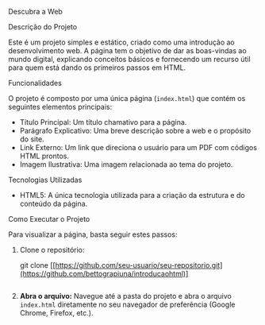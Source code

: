 Descubra a Web

Descrição do Projeto

Este é um projeto simples e estático, criado como uma introdução ao desenvolvimento web. A página tem o objetivo de dar as boas-vindas 
ao mundo digital, explicando conceitos básicos e fornecendo um recurso útil para quem está dando os primeiros passos em HTML.

Funcionalidades

O projeto é composto por uma única página (`index.html`) que contém os seguintes elementos principais:

* Título Principal: Um título chamativo para a página.
* Parágrafo Explicativo: Uma breve descrição sobre a web e o propósito do site.
* Link Externo: Um link que direciona o usuário para um PDF com códigos HTML prontos.
* Imagem Ilustrativa: Uma imagem relacionada ao tema do projeto.

Tecnologias Utilizadas

* HTML5: A única tecnologia utilizada para a criação da estrutura e do conteúdo da página.

Como Executar o Projeto

Para visualizar a página, basta seguir estes passos:

1.  Clone o repositório:
    
    git clone [[https://github.com/seu-usuario/seu-repositorio.git](https://github.com/bettograpiuna/introducaohtml)]
    ```
2.  **Abra o arquivo:**
    Navegue até a pasta do projeto e abra o arquivo `index.html` diretamente no seu navegador de preferência (Google Chrome, Firefox, etc.).
